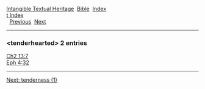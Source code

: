 [Intangible Textual Heritage](../../index)  [Bible](../index) 
[Index](index)   
[t Index](_t_)  
  [Previous](c11388)  [Next](c11390) 

------------------------------------------------------------------------

### &lt;tenderhearted&gt; 2 entries

[Ch2 13:7](../kjv/ch2013.htm#007)  
[Eph 4:32](../kjv/eph004.htm#032)  

------------------------------------------------------------------------

[Next: tenderness (1)](c11390)
